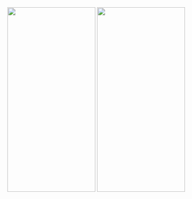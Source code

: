 <img src="https://github.com/sevdeaydiin/RentHouseApp/assets/74006598/1159edc6-a8af-4fa0-a8ca-f385c3e970b5" width="200" height="420" /> 
<img src="https://github.com/sevdeaydiin/instagram-clone-app-design/assets/74006598/1fd73983-2dd6-415c-a468-698c8eef7241" width="200" height="420" /> 
